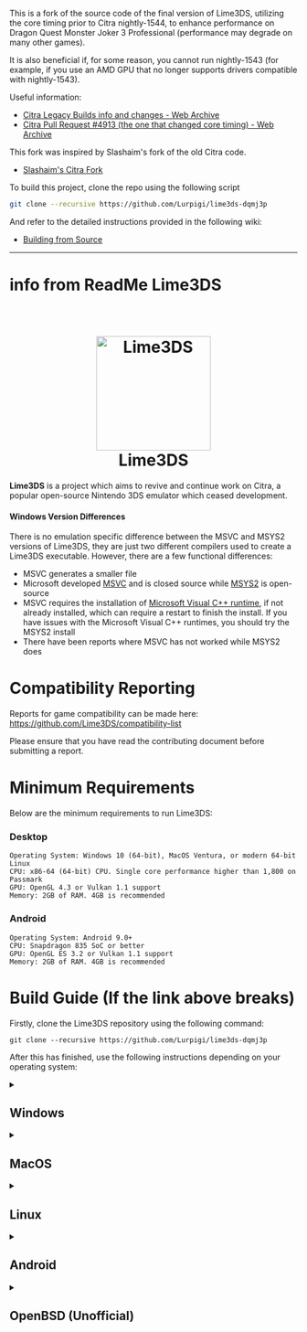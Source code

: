This is a fork of the source code of the final version of Lime3DS, utilizing the core timing prior to Citra nightly-1544, to enhance performance on Dragon Quest Monster Joker 3 Professional (performance may degrade on many other games).

It is also beneficial if, for some reason, you cannot run nightly-1543 (for example, if you use an AMD GPU that no longer supports drivers compatible with nightly-1543).

Useful information:

-   [Citra Legacy Builds info and changes - Web Archive](https://web.archive.org/web/20230603005840/https://citra-emu.org/wiki/citra-legacy-builds/#last-build-before-the-core-timing-rewrite)
-   [Citra Pull Request #4913 (the one that changed core timing) - Web Archive](https://web.archive.org/web/20230212174257/https://github.com/citra-emu/citra/pull/4913)

This fork was inspired by Slashaim's fork of the old Citra code.

-   [Slashaim's Citra Fork](https://github.com/Slashaim/citra-dqmj3pro?tab=readme-ov-file)

To build this project, clone the repo using the following script

```sh
git clone --recursive https://github.com/Lurpigi/lime3ds-dqmj3p
```

And refer to the detailed instructions provided in the following wiki:

-   [Building from Source](https://github.com/azahar-emu/azahar/wiki/Building-From-Source)

---

# info from ReadMe Lime3DS

<h1 align="center">
  <br>
  <a href="[https://github.com/Lime3DS]"><img src="https://raw.githubusercontent.com/Lime3DS/Lime3DS/1b1c4f29d4280c750702459fd9a6ada539a4e9a9/dist/lime.svg" alt="Lime3DS" width="200"></a>
  <br>
  <b>Lime3DS</b>
  <br>
</h1>

<b>Lime3DS</b> is a project which aims to revive and continue work on Citra, a popular open-source Nintendo 3DS emulator which ceased development.

#### Windows Version Differences

There is no emulation specific difference between the MSVC and MSYS2 versions of Lime3DS, they are just two different compilers used to create a Lime3DS executable. However, there are a few functional differences:

-   MSVC generates a smaller file
-   Microsoft developed [MSVC](https://learn.microsoft.com/en-us/cpp/windows/latest-supported-vc-redist) and is closed source while [MSYS2](https://www.msys2.org/) is open-source
-   MSVC requires the installation of [Microsoft Visual C++ runtime](https://learn.microsoft.com/en-us/cpp/windows/latest-supported-vc-redist), if not already installed, which can require a restart to finish the install. If you have issues with the Microsoft Visual C++ runtimes, you should try the MSYS2 install
-   There have been reports where MSVC has not worked while MSYS2 does

# Compatibility Reporting

Reports for game compatibility can be made here: https://github.com/Lime3DS/compatibility-list

Please ensure that you have read the contributing document before submitting a report.

# Minimum Requirements

Below are the minimum requirements to run Lime3DS:

### Desktop

```
Operating System: Windows 10 (64-bit), MacOS Ventura, or modern 64-bit Linux
CPU: x86-64 (64-bit) CPU. Single core performance higher than 1,800 on Passmark
GPU: OpenGL 4.3 or Vulkan 1.1 support
Memory: 2GB of RAM. 4GB is recommended
```

### Android

```
Operating System: Android 9.0+
CPU: Snapdragon 835 SoC or better
GPU: OpenGL ES 3.2 or Vulkan 1.1 support
Memory: 2GB of RAM. 4GB is recommended
```

# Build Guide (If the link above breaks)

Firstly, clone the Lime3DS repository using the following command:

```
git clone --recursive https://github.com/Lurpigi/lime3ds-dqmj3p
```

After this has finished, use the following instructions depending on your operating system:

<details>
<summary><h2>Windows</h2></summary>

<details>
<summary><h4>⠀⠀MSVC</h4></summary>

Ensure that the following are installed:
- [Visual Studio 2022](https://visualstudio.microsoft.com/) (Install C++ Support)
- [CMake GUI](https://cmake.org/)

Then, follow these instructions:
- Open the CMake GUI Application and point it to the Lime3DS directory
- Use the preexisting build/ directory or tell CMake to make one
- Click the configure button and choose Visual Studio 17 2022 with x64 for the optional platform
  - If you get errors like "XXX does not contain a CMakeLists.txt file", it means you did not use the --recursive flag when cloning the repo.
  - Please run `git submodule update --init --recursive` to get the submodules
- Click Generate to create the project files
- Open the solution file in Visual Studio 2022, which is located in the build folder
- Depending on which frontend (SDL2 or Qt) you want to build or run, select "lime" or "lime-qt" in the Solution Explorer, right click and "Set as Starup Project"
- Select the appropriate build type, Debug for debug purposes or Release for performance (if in doubt, choose the latter)
- Press F5 or select Build → Rebuild Solution in the menu
</details>

<!---------------------------------------------------------------------------------------------------------------->
<details>
<summary><h4>⠀⠀MSYS2</h4></summary>

First, ensure that [MSYS2](https://www.msys2.org/) is installed.

Then, follow these instructions:

- Open the "MSYS2 Clang64" (clang64.exe) shell inside the Lime3DS directory
- Download and install all dependencies using: `pacman -S mingw-w64-clang-x86_64-{gcc,qt6,cmake} make git`
- Make a build directory: `mkdir build && cd build`
- Make CMake files: `cmake -DCMAKE_BUILD_TYPE=Release ..`
  - If you wish to build Lime3DS without the Qt GUI, `pass -DENABLE_QT=no to CMake`.
- Make the executable: `cmake --build . -- -j$(nproc)`
- You can run the exe from command line with: `./bin/lime-qt.exe`
</details>
</details>

<!---------------------------------------------------------------------------------------------------------------->
<details>
<summary><h2>MacOS</h2></summary>

Ensure that the following are installed:
- CMake (`brew install cmake`)
- A recent version of Xcode and the Xcode command line tools

Then, follow these instructions:
- Make the build directory: mkdir build && cd build
- Make CMake files for your machine's architecture:
  - ARM: `cmake .. -DCMAKE_OSX_ARCHITECTURES="arm64"`
  - x86: `cmake .. -DCMAKE_OSX_ARCHITECTURES="x86_64"`
- Make executable: `make -j$(sysctl -n hw.logicalcpu)`
- Make a distributable executable with: `make bundle`
</details>

<!---------------------------------------------------------------------------------------------------------------->
<details>
<summary><h2>Linux</h2></summary>

Ensure that the following are installed:
- SDL2
  - Deb: sudo apt install libsdl2-dev
  - Arch: pacman -S --needed sdl2
  - Fedora: sudo dnf install SDL2-devel
  - OpenSUSE: zypper in libSDL2-devel
- OpenSSL (Optional)
  - Deb: sudo apt install libssl-dev
  - Arch: pacman -S --needed openssl-1.0
  - Fedora: sudo dnf install openssl-devel
  - OpenSUSE: zypper in openssl-devel
- Qt 6.2+
  - Deb: sudo apt install qt6-base-dev qt6-base-private-dev qt6-multimedia-dev
  - For Translation Support: apt install qt6-l10n-tools qt6-tools-dev qt6-tools-dev-tools
  - For WrapOpenGL Errors: apt install libgl-dev
  - Arch: pacman -S --needed qt6-base qt6-multimedia qt6-multimedia-ffmpeg
  - You also need a multimedia backend: qt6-multimedia-ffmpeg or qt6-multimedia-gstreamer
  - Fedora: sudo dnf install qt6-qtbase-devel qt6-qtbase-private-devel qt6-qtmultimedia-devel
  - OpenSUSE: zypper in qt6-base qt6-multimedia
- PortAudio
  - Deb: sudo apt install libasound-dev
  - Fedora: sudo dnf install portaudio-devel
  - OpenSUSE Leap 15: zypper in portaudio-devel
  - OpenSUSE Tumbleweed: zypper in portaudio-devel
- XORG
  - Deb: sudo apt install xorg-dev libx11-dev libxext-dev
  - Fedora: sudo dnf install xorg-x11-server-devel libX11-devel libXext-devel
  - OpenSUSE Leap 15: zypper in xorg-x11-util-devel libX11-devel libXext-devel
  - OpenSUSE Tumbleweed: zypper in xorg-x11-util-devel libX11-devel libXext-devel
- JACK Audio Connection Kit
  - Deb: sudo apt install jackd
  - Fedora: sudo dnf install jack-audio-connection-kit-devel
  - OpenSUSE Leap 15: zypper in libjack-devel
  - OpenSUSE Tumbleweed: zypper in libjack-devel
- PipeWire
  - Deb: sudo apt install libpipewire-0.3-dev
  - Fedora: sudo dnf install pipewire-devel
  - OpenSUSE Leap 15: zypper in pipewire-devel
  - OpenSUSE Tumbleweed: zypper in pipewire-devel
- sndio (Optional)
  - Deb: sudo apt install libsndio-dev
  - Fedora: sudo dnf -y copr enable andykimpe/shadow && sudo dnf -y install sndio
  - OpenSUSE Leap 15: zypper in sndio-devel
  - OpenSUSE Tumbleweed: zypper in sndio-devel
- Gnome ESound (Optional)
  - Deb: echo "esound require build use source code https://download.gnome.org/sources/esound/"
  - Fedora: sudo dnf install esound-devel
  - OpenSUSE Leap 15: zypper in libesd0-devel
  - OpenSUSE Tumbleweed: zypper in libesd0-devel
- Compiler (You only need one of these)
  - GCC 11.0+
    - Deb: apt install build-essential
    - Arch: pacman -S --needed base-devel
    - Fedora: dnf install gcc-c++
    - OpenSUSE: zypper in gcc-c++
  - Clang 18.0+
    - Deb: apt install clang clang-format libc++-dev
    - Arch: pacman -S --needed clang, libc++ is in the AUR. Use pacaur or yaourt to install it.
    - Fedora: dnf install clang libcxx-devel
    - OpenSUSE: zypper in clang
- CMake 3.22+
  - Deb: apt install cmake
  - Arch: pacman -S --needed cmake
  - Fedora: dnf install cmake
  - OpenSUSE: zypper in cmake extra-cmake-modules

Then, enter one of the following depending on your compiler:
### GCC
```
mkdir build
cd build
cmake ../
cmake --build . -- -j"$(nproc)"
sudo make install (optional)
```
### Clang
```
mkdir build
cd build
cmake .. -DCMAKE_CXX_COMPILER=clang++ \
    -DCMAKE_C_COMPILER=clang \
    -DCMAKE_CXX_FLAGS="-O2 -g -stdlib=libc++"
cmake --build . -- -j"$(nproc)"
sudo make install (optional)
```
If you get a weird compile error related to std::span conversions, make sure you are using clang and libc++ 15 or up. This is an issue with libc++ 14.

### Installing newer Qt Version
If your distribution’s version of Qt is too old, there are a few places you may be able to find newer versions.

This Ubuntu PPA contains backports of Qt 6 to various older versions: https://launchpad.net/~savoury1/+archive/ubuntu/qt-6-2
This unofficial CLI installer allows downloading and installing the latest first-party builds of Qt to your system
(whether it works against your distribution may vary): https://github.com/miurahr/aqtinstall

</details>

<!---------------------------------------------------------------------------------------------------------------->
<details>
<summary><h2>Android</h2></summary>

Firstly, ensure that [Android Studio](https://developer.android.com/studio) is installed with NDK and CMake support enabled in the SDK tools.

Then, follow these instructions:
- Start Android Studio and on the startup dialog select 'Open'.
- Navigate to the `Lime3DS/src/android` directory and click on 'Ok'
- Build the project with 'Build' > 'Make Project' or run it on an Android device with 'Run' > 'Run 'app''
</details>

<!---------------------------------------------------------------------------------------------------------------->
<details>
<summary><h2>OpenBSD (Unofficial)</h2></summary>

OpenBSD, and by extension these instructions, are not officially supported. YMMV.

Firstly, install the required packages:
```
pkg_add cmake sdl2 qtbase
```
Then, follow these instructions:
- Make the build directory: `mkdir build && cd build`
- Export the Qt directory: `export Qt5_DIR=/usr/local/lib/qt5/cmake/Qt5`
- Make CMake files: `cmake -DCMAKE_CXX_FLAGS='-I/usr/local/include -O2' -DCMAKE_EXE_LINKER_FLAGS='-z wxneeded' ..`
- Make the executable: `make`

</details>

